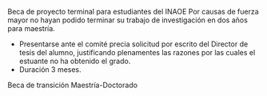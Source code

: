 
Beca de proyecto terminal para estudiantes del INAOE
Por causas de fuerza mayor no hayan podido terminar su trabajo de investigación en dos años para maestría.

- Presentarse ante el comité precia solicitud por escrito del Director de tesis del alumno, justificando plenamentes las razones por las cuales el estuante no ha obtenido el grado.
- Duración 3 meses.


Beca de transición Maestría-Doctorado
